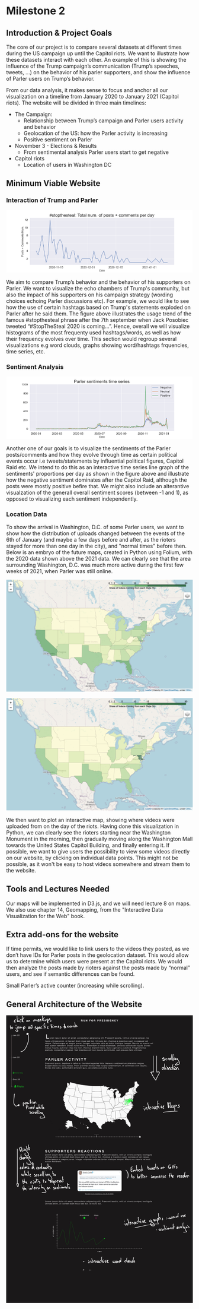 # Milestone 2

## Introduction & Project Goals

The core of our project is to compare several datasets at different times during the US campaign up until the Capitol riots. We want to illustrate how these datasets interact with each other. An example of this is showing the influence of the Trump campaign’s communication (Trump’s speeches, tweets, ...) on the behavior of his parler supporters, and show the influence of Parler users on Trump’s behavior.

From our data analysis, it makes sense to focus and anchor all our visualization on a timeline from January 2020 to January 2021 (Capitol riots). The website will be divided in three main timelines:
* The Campaign:
    * Relationship between Trump’s campaign and Parler users activity and behavior
    * Geolocation of the US: how the Parler activity is increasing
    * Positive sentiment on Parler
* November 3 - Elections & Results
    * From sentimental analysis Parler users start to get negative
* Capitol riots
    * Location of users in Washington DC

## Minimum Viable Website

### Interaction of Trump and Parler

![Stop the steal trend](../data/stopthesteal.png "Stop the steal trend")

We aim to compare Trump’s behavior and the behavior of his supporters on Parler. We want to visualize the echo chambers of Trump's community, but also the impact of his supporters on his campaign strategy (wording choices echoing Parler discussions etc). For example, we would like to see how the use of certain hashtags based on Trump's statements exploded on Parler after he said them. The figure above illustrates the usage trend of the famous #stopthesteal phrase after the 7th september when Jack Posobiec tweeted “#StopTheSteal 2020 is coming…”. Hence, overall we will visualize histograms of the most frequenty used hashtags/words, as well as how their frequency evolves over time. This section would regroup several visualizations e.g word clouds, graphs showing word/hashtags frquencies, time series, etc.


### Sentiment Analysis

![Sentiment Timeseries](../data/sentiment_timeseries.png "Sentiment Timeseries")

Another one of our goals is to visualize the sentiments of the Parler posts/comments and how they evolve through time as certain political events occur i.e tweets/statements by influential political figures, Capitol Raid etc. We intend to do this as an interactive time series line graph of the sentiments' proportions per day as shown in the figure above and illustrate how the negative sentiment dominates after the Capitol Raid, although the posts were mostly positive befire that. We might also include an alterantive visualzation of the generall overall sentiment scores (between -1 and 1), as opposed to visualizing each sentiment independently.

### Location Data

To show the arrival in Washington, D.C. of some Parler users, we want to show how the distribution of uploads changed between the events of the 6th of January (and maybe a few days before and after, as the rioters stayed for more than one day in the city), and "normal times" before then. Below is an embryo of the future maps, created in Python using Folium, with the 2020 data shown above the 2021 data. We can clearly see that the area surrounding Washington, D.C. was much more active during the first few weeks of 2021, when Parler was still online.

![Distribution of Video Uploads in 2020](../data/map2020.png "Distribution of Video Uploads in 2020")

![Distribution of Video Uploads in 2021](../data/map2021.png "Distribution of Video Uploads in 2021")

We then want to plot an interactive map, showing where videos were uploaded from on the day of the riots. Having done this visualization in Python, we can clearly see the rioters starting near the Washington Monument in the morning, then gradually moving along the Washington Mall towards the United States Capitol Building, and finally entering it. If possible, we want to give users the possibility to view some videos directly on our website, by clicking on individual data points. This might not be possible, as it won't be easy to host videos somewhere and stream them to the website.

## Tools and Lectures Needed
Our maps will be implemented in D3.js, and we will need lecture 8 on maps. We also use chapter 14, Geomapping, from the "Interactive Data Visualization for the Web" book.

## Extra add-ons for the website
If time permits, we would like to link users to the videos they posted, as we don’t have IDs for Parler posts in the geolocation dataset. This would allow us to determine which users were present at the Capitol riots. We would then analyze the posts made by rioters against the posts made by “normal” users, and see if semantic differences can be found.

Small Parler’s active counter (increasing while scrolling).

## General Architecture of the Website

![general-architecture](../data/general-architecture.jpg)